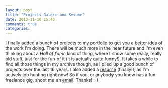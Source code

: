```yaml
---
layout: post
title: "Projects Galore and Resume"
date: 2013-11-10 15:40
comments: true
categories: 
---
```

I finally added a bunch of projects to [my portfolio](/portfolio) to get you 
a better idea of the work I'm doing.  There will be much more in the near 
future and I'm even thinking about a *Hall of fame* kind of thing, where I show
some really, really old stuff, just for the fun of it (it is actually quite funny!). 
It takes a while to find all those things in my archive though, as I piled up a good 
bunch of projects over the last 16 years. 
I also added a [resume](/resume) (finally!), as I'm actively job hunting right now! So if you,
or anybody you know has a fun freelance gig, shoot me an [email](mailto:m.fahle@gmail.com). Thanks! :-)
